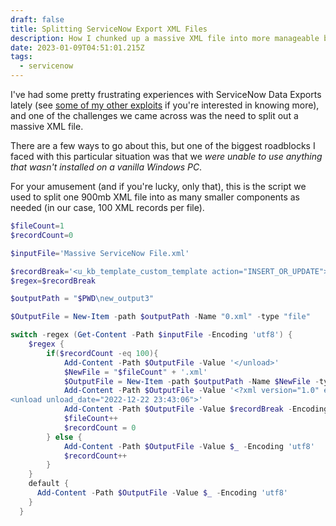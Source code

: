 ```yaml
---
draft: false
title: Splitting ServiceNow Export XML Files
description: How I chunked up a massive XML file into more manageable bites
date: 2023-01-09T04:51:01.215Z
tags:
  - servicenow
---
```

I've had some pretty frustrating experiences with ServiceNow Data Exports lately (see [some of my other exploits](https://samherring.com/posts/exporting-large-servicenow-data-using-js/) if you're interested in knowing more), and one of the challenges we came across was the need to split out a massive XML file. 

There are a few ways to go about this, but one of the biggest roadblocks I faced with this particular situation was that we *were unable to use anything that wasn't installed on a vanilla Windows PC*. 

For your amusement (and if you're lucky, only that), this is the script we used to split one 900mb XML file into as many smaller components as needed (in our case, 100 XML records per file).

```powershell
$fileCount=1
$recordCount=0

$inputFile='Massive ServiceNow File.xml'

$recordBreak='<u_kb_template_custom_template action="INSERT_OR_UPDATE">'
$regex=$recordBreak

$outputPath = "$PWD\new_output3"

$OutputFile = New-Item -path $outputPath -Name "0.xml" -type "file"

switch -regex (Get-Content -Path $inputFile -Encoding 'utf8') {
    $regex {
        if($recordCount -eq 100){
            Add-Content -Path $OutputFile -Value '</unload>'
            $NewFile = "$fileCount" + '.xml'
            $OutputFile = New-Item -path $outputPath -Name $NewFile -type "file"
            Add-Content -Path $OutputFile -Value '<?xml version="1.0" encoding="UTF-8"?>
<unload unload_date="2022-12-22 23:43:06">'
            Add-Content -Path $OutputFile -Value $recordBreak -Encoding 'utf8'
            $fileCount++
            $recordCount = 0
        } else {
            Add-Content -Path $OutputFile -Value $_ -Encoding 'utf8'
            $recordCount++
        }
    }
    default {
      Add-Content -Path $OutputFile -Value $_ -Encoding 'utf8'
    }
  }
```
